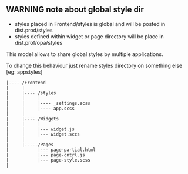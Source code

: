 WARNING note about global style dir
-------------------------------------

 - styles placed in Frontend/styles is global and will be posted in dist.prod/styles
 - styles defined within widget or page directory will be place in dist.prof/opa/styles

This model allows to share global styles by multiple applications.

To change this behaviour just rename styles directory on something else [eg: appstyles]


    |---- /Frontend
    |     |
    |     |---- /styles
    |     |     |
    |     |     |---- _settings.scss
    |     |     |---- app.scss
    |     |
    |     |---- /Widgets
    |     |     |
    |     |     |--- widget.js
    |     |     |--- widget.sccs
    |     |
    |     |-----/Pages
    |           |--- page-partial.html
    |           |--- page-cntrl.js
    |           |--- page-style.scss 
    |
